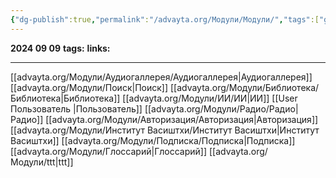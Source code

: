 ```yaml
---
{"dg-publish":true,"permalink":"/advayta.org/Модули/Модули/","tags":["gardenEntry"]}
---
```


**2024 09 09**
**tags:** 
**links:** 

---
[[advayta.org/Модули/Аудиогаллерея/Аудиогаллерея\|Аудиогаллерея]]
[[advayta.org/Модули/Поиск\|Поиск]]
[[advayta.org/Модули/Библиотека/Библиотека\|Библиотека]]
[[advayta.org/Модули/ИИ/ИИ\|ИИ]]
[[User Пользователь \|Пользователь]]
[[advayta.org/Модули/Радио/Радио\|Радио]]
[[advayta.org/Модули/Авторизация/Авторизация\|Авторизация]]
[[advayta.org/Модули/Институт Васиштхи/Институт Васиштхи\|Институт Васиштхи]]
[[advayta.org/Модули/Подписка/Подписка\|Подписка]]
[[advayta.org/Модули/Глоссарий\|Глоссарий]]
[[advayta.org/Модули/ttt\|ttt]]